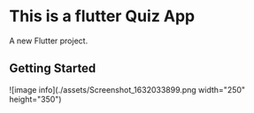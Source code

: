 # This is a flutter Quiz App

A new Flutter project.

## Getting Started

![image info](./assets/Screenshot_1632033899.png width="250" height="350")
